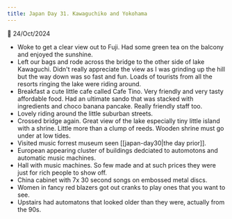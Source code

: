 ```yaml
---
title: Japan Day 31. Kawaguchiko and Yokohama
---
```

🌱
24/Oct/2024

- Woke to get a clear view out to Fuji. Had some green tea on the balcony and enjoyed the sunshine.
- Left our bags and rode across the bridge to the other side of lake Kawaguchi. Didn't really appreciate the view as I was grinding up the hill but the way down was so fast and fun. Loads of tourists from all the resorts ringing the lake were riding around.
- Breakfast a cute little cafe called Cafe Tino. Very friendly and very tasty affordable food. Had an ultimate sando that was stacked with ingredients and choco banana pancake. Really friendly staff too.
- Lovely riding around the little suburban streets.
- Crossed bridge again. Great view of the lake especially tiny little island with a shrine. Little more than a clump of reeds. Wooden shrine must go under at low tides.
- Visited music forrest museum seen [[japan-day30|the day prior]]. 
- European appearing cluster of buildings dedciated to automotons and automatic music machines.
- Hall with music machines. So few made and at such prices they were just for rich people to show off. 
- China cabinet with 7x 30 second songs on embossed metal discs.
- Women in fancy red blazers got out cranks to play ones that you want to see.
- Upstairs had automatons that looked older than they were, actually from the 90s.


